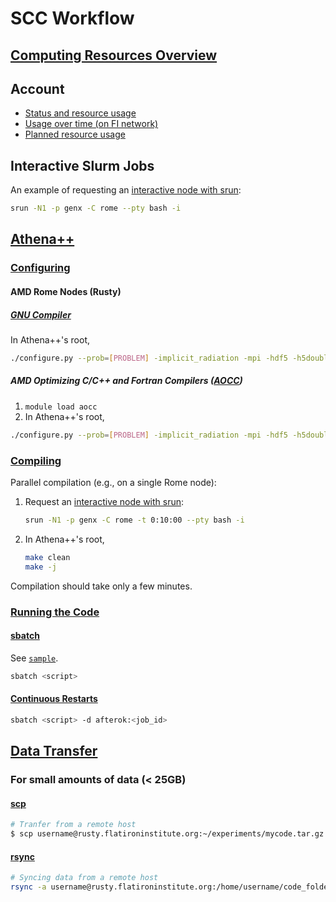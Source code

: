 # SCC Workflow

## [Computing Resources Overview](https://wiki.flatironinstitute.org/SCC/Overview)

## Account

- [Status and resource usage](https://fido.flatironinstitute.org/home/self)
- [Usage over time (on FI network)](https://grafana.flatironinstitute.org/d/GM2HFVR7k/user-resource-usage?var-user=sbaronett)
- [Planned resource usage](https://wiki.flatironinstitute.org/SCC/AccountManagement/PlannedResourceUsage)


## Interactive Slurm Jobs
An example of requesting an [interactive node with srun](https://wiki.flatironinstitute.org/SCC/Software/Slurm#srun_Run_a_program_on_allocated_resources):
```bash
srun -N1 -p genx -C rome --pty bash -i
```

## [Athena++](https://github.com/PrincetonUniversity/athena/wiki)

### [Configuring](https://github.com/PrincetonUniversity/athena/wiki/Configuring)

#### AMD Rome Nodes (Rusty)

##### [GNU Compiler](https://www.nas.nasa.gov/hecc/support/kb/preparing-to-run-on-aitken-rome-nodes_657.html#:~:text=on%20Rome%20processors.-,GNU%20Compilers,-%3A)
In Athena++'s root,
```bash
./configure.py --prob=[PROBLEM] -implicit_radiation -mpi -hdf5 -h5double --cxx=gcc --cflag="-march=znver2"
```


##### AMD Optimizing C/C++ and Fortran Compilers ([AOCC](https://www.nas.nasa.gov/hecc/support/kb/preparing-to-run-on-aitken-rome-nodes_657.html))

1. `module load aocc`
2. In Athena++'s root,
```bash
./configure.py --prob=[PROBLEM] -implicit_radiation -mpi -hdf5 -h5double --cxx=clang++ --cflag="-march=znver2"
```


### [Compiling](https://github.com/PrincetonUniversity/athena/wiki/Compiling)

Parallel compilation (e.g., on a single Rome node):
1. Request an [interactive node with srun](https://wiki.flatironinstitute.org/SCC/Software/Slurm#srun_Run_a_program_on_allocated_resources):
   ```bash
   srun -N1 -p genx -C rome -t 0:10:00 --pty bash -i
   ```
2. In Athena++'s root,
   ```bash
   make clean
   make -j
   ```
Compilation should take only a few minutes.


### [Running the Code](https://github.com/PrincetonUniversity/athena/wiki/Running-the-Code)

#### [sbatch](https://wiki.flatironinstitute.org/SCC/Software/Slurm#sbatch_Allocating_Resources)

See [`sample`](/scc/sample).
```bash
sbatch <script>
```

#### [Continuous Restarts](https://slurm.schedmd.com/sbatch.html#OPT_dependency)
```bash
sbatch <script> -d afterok:<job_id>
```


## [Data Transfer](https://wiki.flatironinstitute.org/SCC/Hardware/DataTransfer)

### For small amounts of data (< 25GB)

#### [scp](https://wiki.flatironinstitute.org/SCC/Hardware/DataTransfer#scp)

```bash
# Tranfer from a remote host
$ scp username@rusty.flatironinstitute.org:~/experiments/mycode.tar.gz .
```

#### [rsync](https://wiki.flatironinstitute.org/SCC/Hardware/DataTransfer#rsync)

```bash
# Syncing data from a remote host
rsync -a username@rusty.flatironinstitute.org:/home/username/code_folder ~/my_local_code
```
